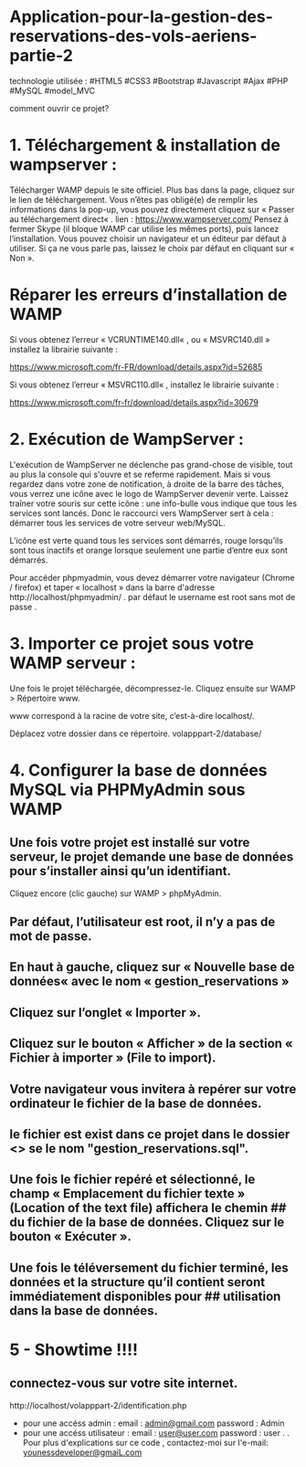 # Application-pour-la-gestion-des-reservations-des-vols-aeriens-partie-2
technologie utilisée : #HTML5 #CSS3 #Bootstrap #Javascript #Ajax #PHP #MySQL #model_MVC

comment ouvrir ce projet? 

# 1. Téléchargement & installation de wampserver :

Télécharger WAMP depuis le site officiel. Plus bas dans la page, cliquez sur le lien de téléchargement. Vous n’êtes pas obligé(e) de remplir les informations dans la pop-up, vous pouvez directement cliquez sur « Passer au téléchargement direct« .
lien : https://www.wampserver.com/
Pensez à fermer Skype (il bloque WAMP car utilise les mêmes ports), puis lancez l’installation. Vous pouvez choisir un navigateur et un éditeur par défaut à utiliser. Si ça ne vous parle pas, laissez le choix par défaut en cliquant sur « Non ».
# Réparer les erreurs d’installation de WAMP
Si vous obtenez l’erreur « VCRUNTIME140.dll« ,  ou « MSVRC140.dll » installez la librairie suivante :

https://www.microsoft.com/fr-FR/download/details.aspx?id=52685

Si vous obtenez l’erreur « MSVRC110.dll« , installez le librairie suivante :

https://www.microsoft.com/fr-fr/download/details.aspx?id=30679

# 2. Exécution de WampServer :

L'exécution de WampServer ne déclenche pas grand-chose de visible, tout au plus la console qui s'ouvre et se referme rapidement. Mais si vous regardez dans votre zone de notification, à droite de la barre des tâches, vous verrez une icône avec le logo de WampServer devenir verte. Laissez traîner votre souris sur cette icône : une info-bulle vous indique que tous les services sont lancés.
Donc le raccourci vers WampServer sert à cela : démarrer tous les services de votre serveur web/MySQL.

L’icône est verte quand tous les services sont démarrés, rouge lorsqu’ils sont tous inactifs et orange lorsque seulement une partie d’entre eux sont démarrés.

Pour accéder phpmyadmin, vous devez démarrer votre navigateur (Chrome / firefox) et taper « localhost » dans la barre d'adresse http://localhost/phpmyadmin/ .
par défaut le  username est root sans mot de passe .
# 3. Importer ce projet sous votre WAMP serveur : 
Une fois le projet téléchargée, décompressez-le. Cliquez ensuite sur WAMP > Répertoire www.

www correspond à la racine de votre site, c’est-à-dire localhost/.

Déplacez votre dossier dans ce répertoire.
volapppart-2/database/
# 4. Configurer la base de données MySQL via PHPMyAdmin sous WAMP
## Une fois votre projet est installé sur votre serveur, le projet demande une base de données pour s’installer ainsi qu’un identifiant.
Cliquez encore (clic gauche) sur WAMP > phpMyAdmin.
## Par défaut, l’utilisateur est root, il n’y a pas de mot de passe.
## En haut à gauche, cliquez sur « Nouvelle base de données« avec le nom « gestion_reservations »
## Cliquez sur l’onglet « Importer ».
## Cliquez sur le bouton « Afficher » de la section « Fichier à importer » (File to import).
## Votre navigateur vous invitera à repérer sur votre ordinateur le fichier de la base de données.
## le fichier est exist dans ce projet dans le dossier <<DataBase>> se le nom "gestion_reservations.sql".
## Une fois le fichier repéré et sélectionné, le champ « Emplacement du fichier texte » (Location of the text file) affichera le chemin ## du fichier de la base de données. Cliquez sur le bouton « Exécuter ».
## Une fois le téléversement du fichier terminé, les données et la structure qu’il contient seront immédiatement disponibles pour ## utilisation dans la base de données.

# 5 - Showtime !!!!
## connectez-vous sur votre site internet.
http://localhost/volapppart-2/identification.php
* pour une accéss admin : 
email    : admin@gmail.com
password : Admin
* pour une accéss utilisateur :
email    : user@user.com 
password : user
.
.
Pour plus d'explications sur ce code ,
contactez-moi sur l'e-mail: younessdeveloper@gmaiL.com
